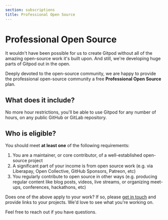 ```yaml
---
section: subscriptions
title: Professional Open Source
---
```


<script context="module">
  export const prerender = true;
</script>

# Professional Open Source

It wouldn't have been possible for us to create Gitpod without all of the amazing open-source work it's built upon. And still, we're developing huge parts of Gitpod out in the open.

Deeply devoted to the open-source community, we are happy to provide the professional open-source community a free **Professional Open Source** plan.

## What does it include?

No more hour restrictions, you'll be able to use Gitpod for any number of hours, on any public GitHub or GitLab repository.

## Who is eligible?

You should meet **at least one** of the following requirements:

1. You are a maintainer, or core contributor, of a well-established open-source project
2. A significant part of your income is from open source work (e.g. via Liberapay, Open Collective, GitHub Sponsors, Patreon, etc)
3. You regularly contribute to open source in other ways (e.g. producing regular content like blog posts, videos, live streams, or organizing meet-ups, conferences, hackathons, etc)

Does one of the above apply to your work? If so, please [get in touch](/contact) and provide links to your projects. We'd love to see what you're working on.

Feel free to reach out if you have questions.
